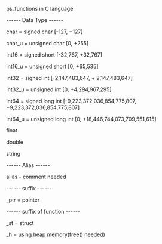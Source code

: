 ps_functions in C language

------ Data Type ------

char = signed char [-127, +127]

char_u = unsigned char [0, +255]

int16 = signed short [-32,767, +32,767]

int16_u = unsigned short [0, +65,535]

int32 = signed int [-2,147,483,647, + 2,147,483,647]

int32_u = unsigned int [0, +4,294,967,295]

int64 = signed long int [-9,223,372,036,854,775,807, +9,223,372,036,854,775,807]

int64_u = unsigned long int [0, +18,446,744,073,709,551,615]

float

double

string

------ Alias ------

alias - comment needed

------ suffix ------

_ptr = pointer

------ suffix of function ------

_st = struct

_h = using heap memory(free() needed)
